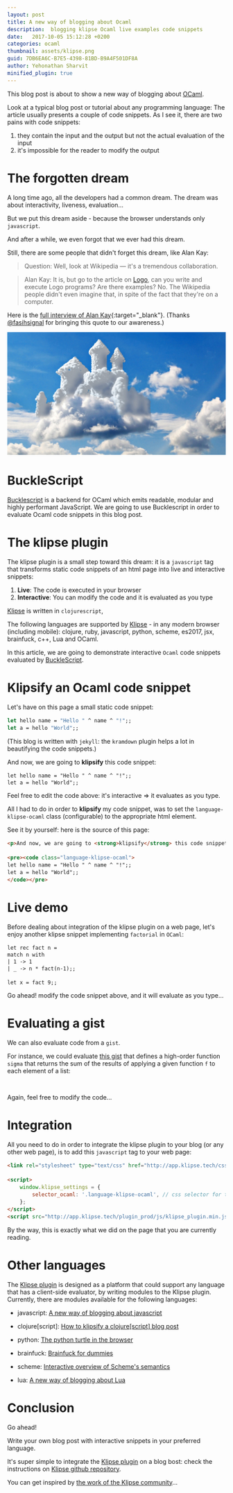 ```yaml
---
layout: post
title: A new way of blogging about Ocaml
description:  blogging klipse Ocaml live examples code snippets
date:   2017-10-05 15:12:28 +0200
categories: ocaml
thumbnail: assets/klipse.png
guid: 7DB6EA6C-B7E5-4398-81BD-B9A4F501DF8A
author: Yehonathan Sharvit
minified_plugin: true
---
```


This blog post is about to show a new way of blogging about [OCaml](https://ocaml.org/).

Look at a typical blog post or tutorial about any programming language: The article usually presents a couple of code snippets. As I see it, there are two pains with code snippets:

1. they contain the input and the output but not the actual evaluation of the input
2. it's impossible for the reader to modify the output

# The forgotten dream

A long time ago, all the developers had a common dream. The dream was about interactivity, liveness, evaluation...

But we put this dream aside - because the browser understands only `javascript`.

And after a while, we even forgot that we ever had this dream.


Still, there are some people that didn't forget this dream, like Alan Kay:

>Question: Well, look at Wikipedia — it's a tremendous collaboration.

>Alan Kay: It is, but go to the article on [Logo](https://en.wikipedia.org/wiki/Logo_(programming_language)), can you write and execute Logo programs? Are there examples? No. The Wikipedia people didn't even imagine that, in spite of the fact that they're on a computer.

Here is the [full interview of Alan Kay](http://www.drdobbs.com/architecture-and-design/interview-with-alan-kay/240003442?pgno=2){:target="_blank"}. (Thanks [@fasihsignal](https://twitter.com/fasihsignal) for bringing this quote to our awareness.)

![dream](/assets/dream.jpg)

# BuckleScript

[Bucklescript](https://bucklescript.github.io/bucklescript/) is a backend for OCaml which emits readable, modular and highly performant JavaScript. We are going to use Bucklescript in order to evaluate Ocaml code snippets in this blog post.



# The klipse plugin

The klipse plugin is a small step toward this dream: it is a `javascript` tag that transforms static code snippets of an html page into live and interactive snippets:

1. **Live**: The code is executed in your browser
2. **Interactive**: You can modify the code and it is evaluated as you type

[Klipse](https://github.com/viebel/klipse) is written in `clojurescript`, 

The following languages are supported by [Klipse](https://github.com/viebel/klipse) - in any modern browser (including mobile): clojure, ruby, javascript, python, scheme, es2017, jsx, brainfuck, c++, Lua and OCaml.

In this article, we are going to demonstrate interactive `Ocaml` code snippets evaluated by [BuckleScript](https://bucklescript.github.io/bucklescript/). 


# Klipsify an Ocaml code snippet

Let's have on this page a small static code snippet:

~~~ocaml
let hello name = "Hello " ^ name ^ "!";;
let a = hello "World";;
~~~

(This blog is written with `jekyll`: the `kramdown` plugin helps a lot in beautifying the code snippets.)

And now, we are going to **klipsify** this code snippet:

~~~klipse-ocaml
let hello name = "Hello " ^ name ^ "!";;
let a = hello "World";;
~~~

Feel free to edit the code above: it's interactive => it evaluates as you type.

All I had to do in order to **klipsify** my code snippet, was to set the `language-klipse-ocaml` class (configurable) to the appropriate html element.

See it by yourself: here is the source of this page:

~~~html
<p>And now, we are going to <strong>klipsify</strong> this code snippet:</p>

<pre><code class="language-klipse-ocaml">
let hello name = "Hello " ^ name ^ "!";;
let a = hello "World";;
</code></pre>
~~~


# Live demo

Before dealing about integration of the klipse plugin on a web page, let's enjoy another klipse snippet implementing `factorial` in `OCaml`:

~~~klipse-ocaml
let rec fact n = 
match n with
| 1 -> 1
| _ -> n * fact(n-1);;

let x = fact 9;;
~~~

Go ahead! modify the code snippet above, and it will evaluate as you type...

# Evaluating a gist

We can also evaluate code from a `gist`.

For instance, we could evaluate [this gist](https://gist.github.com/viebel/7dcac7f4c488741ecfbbadec27212d4f) that defines a high-order function `sigma` that returns the sum of the results of applying a given function `f` to each element of a list:

<pre>
<div class="language-klipse-ocaml" data-gist-id="viebel/7dcac7f4c488741ecfbbadec27212d4f"></div>
</pre>

Again, feel free to modify the code...

# Integration

All you need to do in order to integrate the klipse plugin to your blog (or any other web page), is to add this `javascript` tag to your web page:

~~~html
<link rel="stylesheet" type="text/css" href="http://app.klipse.tech/css/codemirror.css">

<script>
    window.klipse_settings = {
        selector_ocaml: '.language-klipse-ocaml', // css selector for the html elements you want to klipsify
    };
</script>
<script src="http://app.klipse.tech/plugin_prod/js/klipse_plugin.min.js"></script>
~~~

By the way, this is exactly what we did on the page that you are currently reading.

# Other languages

The [Klipse plugin](https://github.com/viebel/klipse) is designed as a platform that could support any language that has a client-side evaluator, by writing modules to the Klipse plugin. Currently, there are modules available for the following languages: 

- javascript: [A new way of blogging about javascript](http://blog.klipse.tech/javascript/2016/06/20/blog-javascript.html)

- clojure[script]: [How to klipsify a clojure[script] blog post](http://blog.klipse.tech/clojure/2016/06/07/klipse-plugin-tuto.html)

- python: [The python turtle in the browser](http://blog.klipse.tech/python/2017/01/04/python-turtle-fractal.html)

- brainfuck: [Brainfuck for dummies](http://blog.klipse.tech/brainfuck/2016/12/17/brainfuck.html)

- scheme: [Interactive overview of Scheme's semantics](http://blog.klipse.tech/scheme/2016/09/11/scheme-tutorial-1.html)

- lua: [A new way of blogging about Lua](http://blog.klipse.tech/lua/2017/03/19/blog-lua.html)

# Conclusion

Go ahead!

Write your own blog post with interactive snippets in your preferred language. 

It's super simple to integrate the [Klipse plugin](https://github.com/viebel/klipse) on a blog bost: check the instructions on [Klipse github repository](https://github.com/viebel/klipse).

You can get inspired by [the work of the Klipse community](https://github.com/viebel/klipse#community)...

